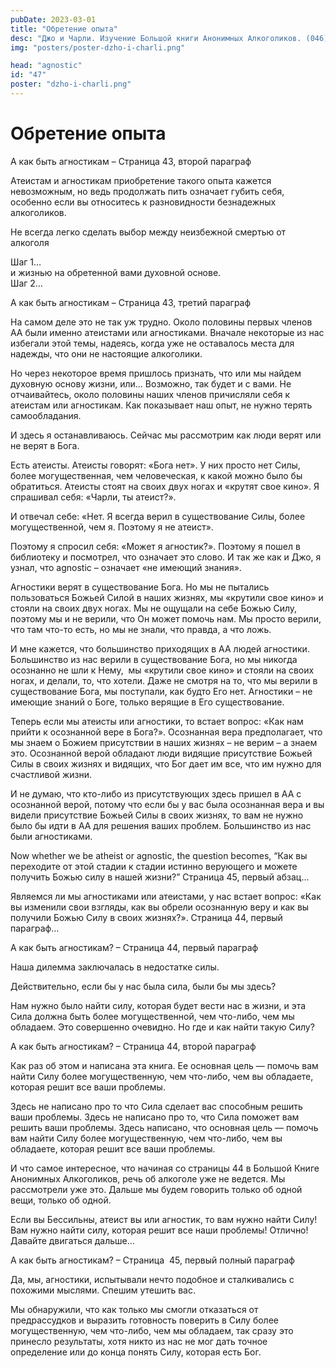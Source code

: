```yaml
---
pubDate: 2023-03-01
title: "Обретение опыта"
desc: "Джо и Чарли. Изучение Большой книги Анонимных Алкоголиков. (046)"
img: "posters/poster-dzho-i-charli.png"

head: "agnostic"
id: "47"
poster: "dzho-i-charli.png"
---
```


# Обретение опыта

А как быть агностикам – Страница 43, второй параграф

Атеистам и агностикам приобретение такого опыта кажется невозможным, но ведь продолжать пить означает губить себя, особенно если вы относитесь к разновидности безнадежных алкоголиков.

Не всегда легко сделать выбор между неизбежной смертью от алкоголя

Шаг 1… <br>
и жизнью на обретенной вами духовной основе. <br>
Шаг 2…

А как быть агностикам – Страница 43, третий параграф

На самом деле это не так уж трудно. Около половины первых членов АА были именно атеистами или агностиками. Вначале некоторые из нас избегали этой темы, надеясь, когда уже не оставалось места для надежды, что они не настоящие алкоголики.

Но через некоторое время пришлось признать, что или мы найдем духовную основу жизни, или… Возможно, так будет и с вами. Не отчаивайтесь, около половины наших членов причисляли себя к атеистам или агностикам. Как показывает наш опыт, не нужно терять самообладания.

И здесь я останавливаюсь. Сейчас мы рассмотрим как люди верят или не верят в Бога.

Есть атеисты. Атеисты говорят: «Бога нет». У них просто нет Силы, более могущественная, чем человеческая, к какой можно было бы обратиться. Атеисты стоят на своих двух ногах и «крутят свое кино». Я спрашивал себя: «Чарли, ты атеист?».

И отвечал себе: «Нет. Я всегда верил в существование Силы, более могущественной, чем я. Поэтому я не атеист».

Поэтому я спросил себя: «Может я агностик?». Поэтому я пошел в библиотеку и посмотрел, что означает это слово. И так же как и Джо, я узнал, что agnostic – означает «не имеющий знания».

Агностики верят в существование Бога. Но мы не пытались пользоваться Божьей Силой в наших жизнях, мы «крутили свое кино» и стояли на своих двух ногах. Мы не ощущали на себе Божью Силу, поэтому мы и не верили, что Он может помочь нам. Мы просто верили, что там что-то есть, но мы не знали, что правда, а что ложь.

И мне кажется, что большинство приходящих в АА людей агностики. Большинство из нас верили в существование Бога, но мы никогда  осознанно не шли к Нему,  мы «крутили свое кино» и стояли на своих ногах, и делали, то, что хотели. Даже не смотря на то, что мы верили в существование Бога, мы поступали, как будто Его нет. Агностики – не имеющие знаний о Боге, только верящие в Его существование.

Теперь если мы атеисты или агностики, то встает вопрос: «Как нам прийти к осознанной вере в Бога?». Осознанная вера предполагает, что мы знаем о Божием присутствии в наших жизнях – не верим – а знаем это. Осознанной верой обладают люди видящие присутствие Божьей Силы в своих жизнях и видящих, что Бог дает им все, что им нужно для счастливой жизни.

И не думаю, что кто-либо из присутствующих здесь пришел в АА с осознанной верой, потому что если бы у вас была осознанная вера и вы видели присутствие Божьей Силы в своих жизнях, то вам не нужно было бы идти в АА для решения ваших проблем. Большинство из нас были агностиками.

Now whether we be atheist or agnostic, the question becomes, “Как вы переходите от этой стадии к стадии истинно верующего и можете получить Божью силу в нашей жизни?” Страница 45, первый абзац...

Являемся ли мы агностиками или атеистами, у нас встает вопрос: «Как вы изменили свои взгляды, как вы обрели осознанную веру и как вы получили Божью Силу в своих жизнях?». Страница 44, первый параграф…

А как быть агностикам? – Страница 44, первый параграф

Наша дилемма заключалась в недостатке силы.

Действительно, если бы у нас была сила, были бы мы здесь?

Нам нужно было найти силу, которая будет вести нас в жизни, и эта Сила должна быть более могущественной, чем что-либо, чем мы обладаем. Это совершенно очевидно. Но где и как найти такую Силу?

А как быть агностикам? – Страница 44, второй параграф

Как раз об этом и написана эта книга. Ее основная цель — помочь вам найти Силу более могущественную, чем что-либо, чем вы обладаете, которая решит все ваши проблемы.

Здесь не написано про то что Сила сделает вас способным решить ваши проблемы. Здесь не написано про то, что Сила поможет вам решить ваши проблемы. Здесь написано, что основная цель — помочь вам найти Силу более могущественную, чем что-либо, чем вы обладаете, которая решит все ваши проблемы.

И что самое интересное, что начиная со страницы 44 в Большой Книге Анонимных Алкоголиков, речь об алкоголе уже не ведется. Мы рассмотрели уже это. Дальше мы будем говорить только об одной вещи, только об одной.

Если вы Бессильны, атеист вы или агностик, то вам нужно найти Силу! Вам нужно найти силу, которая решит все наши проблемы!
Отлично! Давайте двигаться дальше…

А как быть агностикам? – Страница  45, первый полный параграф

Да, мы, агностики, испытывали нечто подобное и сталкивались с похожими мыслями. Спешим утешить вас.

Мы обнаружили, что как только мы смогли отказаться от предрассудков и выразить готовность поверить в Силу более могущественную, чем что-либо, чем мы обладаем, так сразу это принесло результаты, хотя никто из нас не мог дать точное определение или до конца понять Силу, которая есть Бог.
